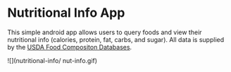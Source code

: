 # Nutritional Info App
This simple android app allows users to query foods and view their nutritional info (calories, protein, fat, carbs, and sugar). All data is supplied by the [USDA Food Compositon Databases](https://ndb.nal.usda.gov/ndb/doc/index).

![](nutritional-info/ nut-info.gif)
